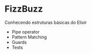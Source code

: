 # FizzBuzz

Conhecendo estruturas básicas do Elixir
 * Pipe operator
 * Pattern Matching
 * Guards
 * Tests